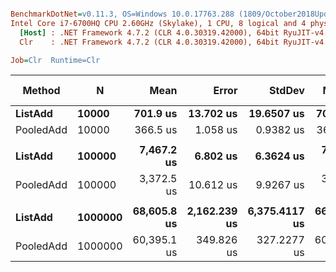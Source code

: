 ``` ini

BenchmarkDotNet=v0.11.3, OS=Windows 10.0.17763.288 (1809/October2018Update/Redstone5)
Intel Core i7-6700HQ CPU 2.60GHz (Skylake), 1 CPU, 8 logical and 4 physical cores
  [Host] : .NET Framework 4.7.2 (CLR 4.0.30319.42000), 64bit RyuJIT-v4.7.3260.0
  Clr    : .NET Framework 4.7.2 (CLR 4.0.30319.42000), 64bit RyuJIT-v4.7.3260.0

Job=Clr  Runtime=Clr  

```
|    Method |       N |        Mean |        Error |        StdDev |      Median | Ratio | RatioSD | Gen 0/1k Op | Gen 1/1k Op | Gen 2/1k Op | Allocated Memory/Op |
|---------- |-------- |------------:|-------------:|--------------:|------------:|------:|--------:|------------:|------------:|------------:|--------------------:|
|   **ListAdd** |   **10000** |    **701.9 us** |    **13.702 us** |    **19.6507 us** |    **706.0 us** |  **1.00** |    **0.00** |    **333.0078** |    **333.0078** |    **333.0078** |           **1242896 B** |
| PooledAdd |   10000 |    366.5 us |     1.058 us |     0.9382 us |    366.1 us |  0.52 |    0.01 |           - |           - |           - |                44 B |
|           |         |             |              |               |             |       |         |             |             |             |                     |
|   **ListAdd** |  **100000** |  **7,467.2 us** |     **6.802 us** |     **6.3624 us** |  **7,465.7 us** |  **1.00** |    **0.00** |    **492.1875** |    **492.1875** |    **492.1875** |          **12401376 B** |
| PooledAdd |  100000 |  3,372.5 us |    10.612 us |     9.9267 us |  3,374.3 us |  0.45 |    0.00 |           - |           - |           - |                64 B |
|           |         |             |              |               |             |       |         |             |             |             |                     |
|   **ListAdd** | **1000000** | **68,605.8 us** | **2,162.239 us** | **6,375.4117 us** | **66,664.4 us** |  **1.00** |    **0.00** |   **1125.0000** |   **1125.0000** |   **1125.0000** |         **124004231 B** |
| PooledAdd | 1000000 | 60,395.1 us |   349.826 us |   327.2277 us | 60,390.1 us |  0.85 |    0.06 |   1000.0000 |   1000.0000 |   1000.0000 |         125833803 B |

